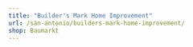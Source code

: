 ```yaml
---
title: "Builder's Mark Home Improvement"
url: /san-antonio/builders-mark-home-improvement/
shop: Baumarkt
---
```

